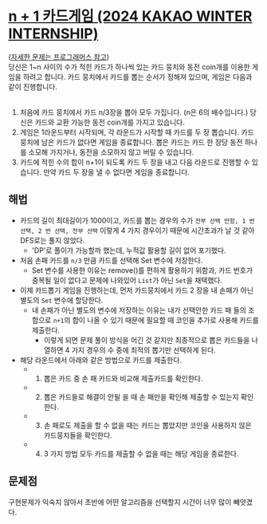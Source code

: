 # [n + 1 카드게임 (2024 KAKAO WINTER INTERNSHIP)](https://github.com/malvr00/Java-algorithm/blob/master/programmers/level3/stap2/src/Main.java)

([자세한 문제는 프로그래머스 참고](https://school.programmers.co.kr/learn/courses/30/lessons/258707)) <br/>
당신은 1~n 사이의 수가 적힌 카드가 하나씩 있는 카드 뭉치와 동전 coin개를 이용한 게임을 하려고 합니다. 카드 뭉치에서 카드를 뽑는 순서가 정해져 있으며, 게임은 다음과 같이 진행합니다.<br/>
<br/>
1. 처음에 카드 뭉치에서 카드 n/3장을 뽑아 모두 가집니다. (n은 6의 배수입니다.) 당신은 카드와 교환 가능한 동전 coin개를 가지고 있습니다.
2. 게임은 1라운드부터 시작되며, 각 라운드가 시작할 때 카드를 두 장 뽑습니다. 카드 뭉치에 남은 카드가 없다면 게임을 종료합니다. 뽑은 카드는 카드 한 장당 동전 하나를 소모해 가지거나, 동전을 소모하지 않고 버릴 수 있습니다.
3. 카드에 적힌 수의 합이 n+1이 되도록 카드 두 장을 내고 다음 라운드로 진행할 수 있습니다. 만약 카드 두 장을 낼 수 없다면 게임을 종료합니다.

## 해법
* 카드의 길이 최대길이가 1000이고, 카드를 뽑는 경우의 수가 `전부 선택 안함, 1 번 선택, 2 번 선택, 전부 선택` 이렇게 4 가지 경우이기 때문에 시간초과가 날 것 같아 DFS로는 풀지 않았다.
  * 'DP'로 풀이가 가능할까 했는데, 누적값 활용할 길이 없어 포기했다.
* 처음 손패 카드를 `n/3` 만큼 카드를 선택해 Set 변수에 저장한다.
  * Set 변수를 사용한 이유는 remove()를 편하게 활용하기 위함과, 카드 번호가 중복될 일이 없다고 문제에 나와있어 `List`가 아닌 `Set`을 채택했다.
* 이제 카드뽑기 게임을 진행하는데, 먼저 카드뭉치에서 카드 2 장을 내 손패가 아닌 별도의 `Set` 변수에 할당한다.
  * 내 손패가 아닌 별도의 변수에 저장하는 이유는 내가 선택안한 카드 패 들의 조합으로 `n+1`의 합이 나올 수 있기 때문에 필요할 때 코인을 추가로 사용해 카드를 제출한다.
    * 이렇게 되면 문제 풀이 방식을 어긴 것 같지만 최종적으로 뽑은 카드들을 나열하면 4 가지 경우의 수 중에 최적의 뽑기만 선택하게 된다.
* 해당 라운드에서 아래와 같은 방법으로 카드를 제출한다.
  * 1) 뽑은 카드 중 손 패 카드와 비교해 제출카드를 확인한다.
  * 2) 뽑은 카드들로 해결이 안될 을 때 손 패만을 확인해 제출할 수 있는지 확인한다.
  * 3) 손 패로도 제출을 할 수 없을 때는 카드는 뽑았지만 코인을 사용하지 않은 카드뭉치들을 확인한다.
  * 4) 3 가지 방법 모두 카드를 제출할 수 없을 때는 해당 게임을 종료한다.

## 문제점
구현문제가 익숙치 않아서 초반에 어떤 알고리즘을 선택할지 시간이 너무 많이 빼앗겼다. <br/>
